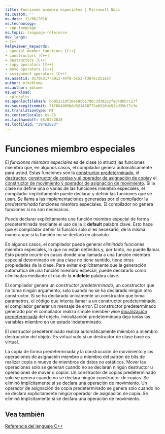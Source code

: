 ```yaml
---
title: Funciones miembro especiales | Microsoft Docs
ms.custom: ''
ms.date: 12/06/2016
ms.technology:
- cpp-language
ms.topic: language-reference
dev_langs:
- C++
helpviewer_keywords:
- special member functions [C++]
- constructors [C++]
- destructors [C++]
- copy operators [C++]
- move operators [C++]
- assignment operators [C++]
ms.assetid: 017d6817-b012-44f0-b153-f3076c251ea7
author: mikeblome
ms.author: mblome
ms.workload:
- cplusplus
ms.openlocfilehash: b6952210f20e68cb17d0c3d382a2fe84d0bcc17f
ms.sourcegitcommit: 51f804005b8d921468775a0316de52ad39b77c3e
ms.translationtype: MT
ms.contentlocale: es-ES
ms.lasthandoff: 08/02/2018
ms.locfileid: "39462823"
---
```

# <a name="special-member-functions"></a>Funciones miembro especiales  
  
El *funciones miembro especiales* es de clase (o struct) las funciones miembro que, en algunos casos, el compilador genera automáticamente para usted. Estas funciones son la [constructor predeterminado](constructors-cpp.md#default_constructors), el [destructor](destructors-cpp.md), [constructor de copias y el operador de asignación de copia](copy-constructors-and-copy-assignment-operators-cpp.md)y el [constructor de movimiento y operador de asignación de movimiento](move-constructors-and-move-assignment-operators-cpp.md). Si la clase no define una o varias de las funciones miembro especiales, el compilador implícitamente puede declarar y definir las funciones que se usan. Se llama a las implementaciones generadas por el compilador la *predeterminada* funciones miembro especiales. El compilador no genera funciones si no son necesarios.  
  
Puede declarar explícitamente una función miembro especial de forma predeterminada mediante el uso de la **= default** palabra clave. Esto hace que el compilador definir la función solo si es necesario, de la misma manera que si la función no se declaró en absoluto. 

En algunos casos, el compilador puede generar *eliminado* funciones miembro especiales, lo que no están definidos y, por tanto, no puede llamar. Esto puede ocurrir en casos donde una llamada a una función miembro especial determinado en una clase no tiene sentido, tiene otras propiedades de la clase. Para evitar explícitamente que la generación automática de una función miembro especial, puede declararlo como eliminadas mediante el uso de la **= delete** palabra clave.  
  
El compilador genera un *constructor predeterminado*, un constructor que no toma ningún argumento, solo cuando no se ha declarado ningún otro constructor. Si se ha declarado únicamente un constructor que toma parámetros, el código que intenta llamar a un constructor predeterminado, el compilador generar un mensaje de error. El constructor predeterminado generado por el compilador realiza simple member-wise [inicialización predeterminada](initializers.md#default_initialization) del objeto. Inicialización predeterminada deja todas las variables miembro en un estado indeterminado.  
  
El destructor predeterminado realiza automáticamente miembro a miembro destrucción del objeto. Es virtual solo si un destructor de clase base es virtual.  
  
La copia de forma predeterminada y la construcción de movimiento y las operaciones de asignación miembro a miembro del patrón de bits de realizar copia o mueve de miembros de datos no estáticos. Mover las operaciones solo se generan cuando no se declaran ningún destructor u operaciones de mover o copiar. Un constructor de copias predeterminado solo se genera cuando no se declara ningún constructor de copias. Se eliminó implícitamente si se declara una operación de movimiento. Un operador de asignación de copia predeterminado se genera solo cuando no se declara explícitamente ningún operador de asignación de copia. Se eliminó implícitamente si se declara una operación de movimiento.  
  
## <a name="see-also"></a>Vea también  
[Referencia del lenguaje C++](cpp-language-reference.md)  